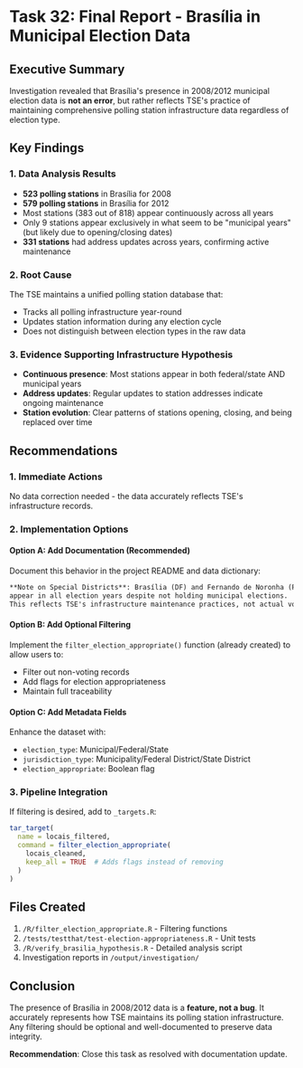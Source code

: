 # Task 32: Final Report - Brasília in Municipal Election Data

## Executive Summary
Investigation revealed that Brasília's presence in 2008/2012 municipal election data is **not an error**, but rather reflects TSE's practice of maintaining comprehensive polling station infrastructure data regardless of election type.

## Key Findings

### 1. Data Analysis Results
- **523 polling stations** in Brasília for 2008
- **579 polling stations** in Brasília for 2012
- Most stations (383 out of 818) appear continuously across all years
- Only 9 stations appear exclusively in what seem to be "municipal years" (but likely due to opening/closing dates)
- **331 stations** had address updates across years, confirming active maintenance

### 2. Root Cause
The TSE maintains a unified polling station database that:
- Tracks all polling infrastructure year-round
- Updates station information during any election cycle
- Does not distinguish between election types in the raw data

### 3. Evidence Supporting Infrastructure Hypothesis
- **Continuous presence**: Most stations appear in both federal/state AND municipal years
- **Address updates**: Regular updates to station addresses indicate ongoing maintenance
- **Station evolution**: Clear patterns of stations opening, closing, and being replaced over time

## Recommendations

### 1. Immediate Actions
No data correction needed - the data accurately reflects TSE's infrastructure records.

### 2. Implementation Options

#### Option A: Add Documentation (Recommended)
Document this behavior in the project README and data dictionary:
```markdown
**Note on Special Districts**: Brasília (DF) and Fernando de Noronha (PE) 
appear in all election years despite not holding municipal elections. 
This reflects TSE's infrastructure maintenance practices, not actual voting.
```

#### Option B: Add Optional Filtering
Implement the `filter_election_appropriate()` function (already created) to allow users to:
- Filter out non-voting records
- Add flags for election appropriateness
- Maintain full traceability

#### Option C: Add Metadata Fields
Enhance the dataset with:
- `election_type`: Municipal/Federal/State
- `jurisdiction_type`: Municipality/Federal District/State District
- `election_appropriate`: Boolean flag

### 3. Pipeline Integration
If filtering is desired, add to `_targets.R`:
```r
tar_target(
  name = locais_filtered,
  command = filter_election_appropriate(
    locais_cleaned,
    keep_all = TRUE  # Adds flags instead of removing
  )
)
```

## Files Created
1. `/R/filter_election_appropriate.R` - Filtering functions
2. `/tests/testthat/test-election-appropriateness.R` - Unit tests
3. `/R/verify_brasilia_hypothesis.R` - Detailed analysis script
4. Investigation reports in `/output/investigation/`

## Conclusion
The presence of Brasília in 2008/2012 data is a **feature, not a bug**. It accurately represents how TSE maintains its polling station infrastructure. Any filtering should be optional and well-documented to preserve data integrity.

**Recommendation**: Close this task as resolved with documentation update.